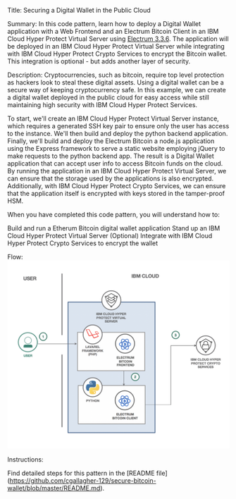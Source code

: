 Title: Securing a Digital Wallet in the Public Cloud

Summary:
In this code pattern, learn how to deploy a Digital Wallet application with a Web Frontend and an Electrum Bitcoin Client in an IBM Cloud Hyper Protect Virtual Server using [Electrum 3.3.6](https://github.com/spesmilo/electrum/tree/3.3.6). The application will be deployed in an IBM Cloud Hyper Protect Virtual Server while integrating with IBM Cloud Hyper Protect Crypto Services to encrypt the Bitcoin wallet. This integration is optional - but adds another layer of security.

Description:
Cryptocurrencies, such as bitcoin, require top level protection as hackers look to steal these digital assets. Using a digital wallet can be a secure way of keeping cryptocurrency safe. In this example, we can create a digital wallet deployed in the public cloud for easy access while still maintaining high security with IBM Cloud Hyper Protect Services.

To start, we'll create an IBM Cloud Hyper Protect Virtual Server
instance, which requires a generated SSH key pair to ensure only the user has access to the instance. We'll then build and deploy the python backend application. Finally, we'll build and deploy the Electrum Bitcoin a node.js application using
the Express framework to serve a static website employing jQuery to
make requests to the python backend app. The result is a Digital Wallet application that can accept user info to access Bitcoin funds on the cloud. By running the application in an IBM Cloud Hyper Protect Virtual Server, we can
ensure that the storage used by the applications is also encrypted. Additionally, with IBM Cloud Hyper Protect Crypto Services, we can ensure that the application itself is encrypted with keys stored in the tamper-proof HSM.


When you have completed this code pattern, you will understand how to:

Build and run a Etherum Bitcoin digital wallet application
Stand up an IBM Cloud Hyper Protect Virtual Server
(Optional) Integrate with IBM Cloud Hyper Protect Crypto Services to encrypt the wallet

Flow:
![Bitcoin Wallet Diagram](./diagram.png)

Instructions:

Find detailed steps for this pattern in the [README file] (https://github.com/cgallagher-129/secure-bitcoin-wallet/blob/master/README.md).
